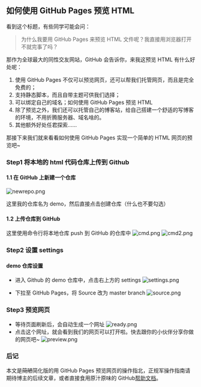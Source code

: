 ## 如何使用 GitHub Pages 预览 HTML

看到这个标题，有些同学可能会问：

> 为什么我要用 GitHub Pages 来预览 HTML 文件呢？我直接用浏览器打开不就完事了吗？

那作为全球最大的同性交友网站，GitHub 会告诉你，来我这预览 HTML 有什么好处呢：

1. 使用 GitHub Pages 不仅可以预览网页，还可以帮我们托管网页，而且是完全免费的；
2. 支持静态脚本，而且自带主题可供我们选择；
3. 可以绑定自己的域名；如何使用 GitHub Pages 预览 HTML
4. 除了预览之外，我们还可以托管自己的博客站，给自己搭建一个舒适的写博客的环境，不用折腾服务器、域名啥的。
5. 其他额外好处任君探索……

那接下来我们就来看看如何使用 GitHub Pages 实现一个简单的 HTML 网页的预览吧~

### Step1 将本地的 html 代码仓库上传到 Github

#### 1.1 在 GitHub 上新建一个仓库

![newrepo.png](https://upload-images.jianshu.io/upload_images/6063788-a0e0f2e0fb9b4017.png?imageMogr2/auto-orient/strip%7CimageView2/2/w/1240)

这里我的仓库名为 demo，然后直接点击创建仓库（什么也不要勾选）

#### 1.2 上传仓库到 GitHub

这里使用命令行将本地仓库 push 到 GitHub 的仓库中
![cmd.png](https://upload-images.jianshu.io/upload_images/6063788-6912b293789407e4.png?imageMogr2/auto-orient/strip%7CimageView2/2/w/1240)
![cmd2.png](https://upload-images.jianshu.io/upload_images/6063788-2b6ef9dca96c7175.png?imageMogr2/auto-orient/strip%7CimageView2/2/w/1240)

### Step2 设置 settings

#### demo 仓库设置

- 进入 Github 的 demo 仓库中，点击右上方的 settings
  ![settings.png](https://upload-images.jianshu.io/upload_images/6063788-1331290fcfdbbb6e.png?imageMogr2/auto-orient/strip%7CimageView2/2/w/1240)

- 下拉至 GitHub Pages，将 Source 改为 master branch
  ![source.png](https://upload-images.jianshu.io/upload_images/6063788-31639e09a43ce883.png?imageMogr2/auto-orient/strip%7CimageView2/2/w/1240)

### Step3 预览网页

- 等待页面刷新后，会自动生成一个网址
  ![ready.png](https://upload-images.jianshu.io/upload_images/6063788-580891cf0fca832a.png?imageMogr2/auto-orient/strip%7CimageView2/2/w/1240)
- 点击这个网址，就会看到我们的网页可以打开啦。快去跟你的小伙伴分享你做的网页吧~
  ![preview.png](https://upload-images.jianshu.io/upload_images/6063788-85755f629b146c8f.png?imageMogr2/auto-orient/strip%7CimageView2/2/w/1240)

### 后记

本文是~~简陋~~简化版的用 GitHub Pages 预览网页的操作指北，正规军操作指南请期待博主的后续文章，或者直接食用原汁原味的 GitHub[帮助文档](https://help.github.com/cn/github/working-with-github-pages)。
